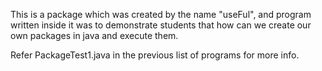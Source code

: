 This is a package which was created by the name "useFul", and program written inside it was to demonstrate students that how can we create our own packages in java and execute them.

Refer PackageTest1.java in the previous list of programs for more info.
